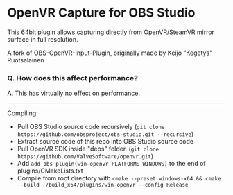 # OpenVR Capture for OBS Studio

This 64bit plugin allows capturing directly from OpenVR/SteamVR mirror surface in full resolution.

A fork of OBS-OpenVR-Input-Plugin, originally made by Keijo "Kegetys" Ruotsalainen

### Q. How does this affect performance?
A. This has virtually no effect on performance.

---------

Compiling:
- Pull OBS Studio source code recursively (`git clone https://github.com/obsproject/obs-studio.git --recursive`)
- Extract source code of this repo into OBS Studio source code
- Pull OpenVR SDK inside "deps" folder. (`git clone https://github.com/ValveSoftware/openvr.git`)
- Add `add_obs_plugin(win-openvr PLATFORMS WINDOWS)` to the end of plugins/CMakeLists.txt
- Compile from root directory with `cmake --preset windows-x64 && cmake --build ./build_x64/plugins/win-openvr --config Release`